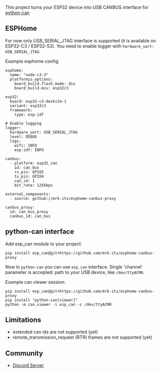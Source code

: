 This project turns your ESP32 device into USB CANBUS interface for [python-can](https://github.com/hardbyte/python-can)

## ESPHome

For now only USB_SERIAL_JTAG interface is supported (it is available on ESP32-C3 / ESP32-S3). You need to enable logger with `hardware_uart: USB_SERIAL_JTAG`.

Example esphome config:

```
esphome:
  name: "node-c3-3"
  platformio_options:
    board_build.flash_mode: dio
    board_build.mcu: esp32c3

esp32:
  board: esp32-c3-devkitm-1
  variant: esp32c3
  framework:
    type: esp-idf

# Enable logging
logger:
  hardware_uart: USB_SERIAL_JTAG
  level: DEBUG
  logs:
    wifi: INFO
    esp-idf: INFO

canbus:
  - platform: esp32_can
    id: can_bus
    rx_pin: GPIO5
    tx_pin: GPIO4
    can_id: 1
    bit_rate: 125kbps

external_components:
  - source: github://mrk-its/esphome-canbus-proxy

canbus_proxy:
  id: can_bus_proxy
  canbus_id: can_bus
```

## python-can interface

Add esp_can module to your project:

```
pip install esp_can@git+https://github.com/mrk-its/esphome-canbus-proxy
```

Now in `python-can` you can use `esp_can` interface. Single 'channel' parameter is accepted: path to your USB device, like `/dev/ttyACM0`.

Example can.viewer session:

```
pip install esp_can@git+https://github.com/mrk-its/esphome-canbus-proxy
pip install "python-can[viewer]"
python -m can.viewer -i esp_can -c /dev/ttyACM0

```

## Limitations

* extended can ids are not supported (yet)
* remote_transmission_request (RTR) frames are not supported (yet)

## Community

* [Discord Server](https://discord.gg/VXjUSnUWsd)
